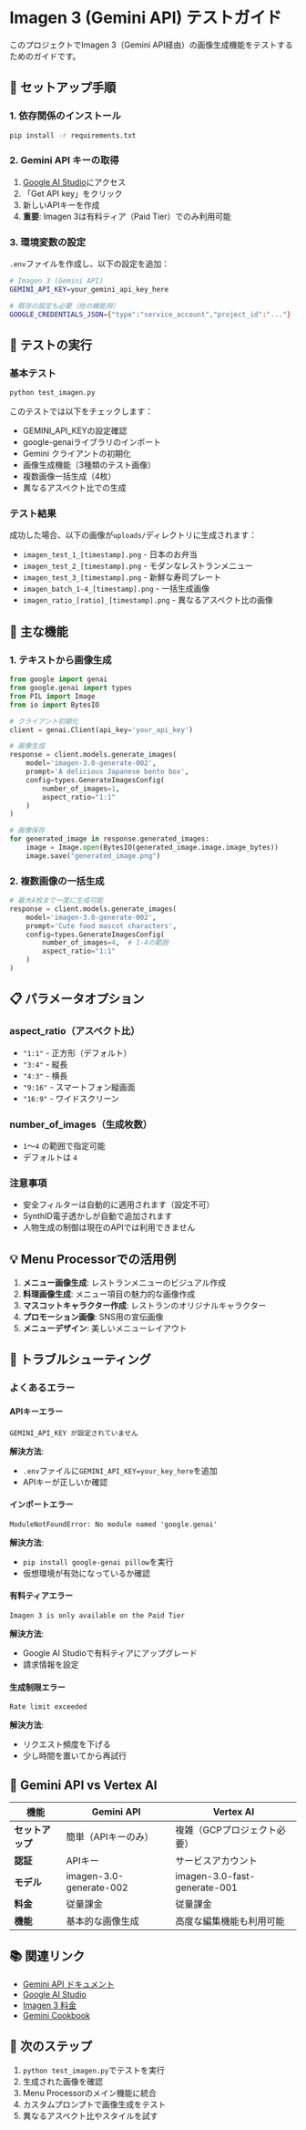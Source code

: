 # Imagen 3 (Gemini API) テストガイド

このプロジェクトでImagen 3（Gemini API経由）の画像生成機能をテストするためのガイドです。

## 🚀 セットアップ手順

### 1. 依存関係のインストール

```bash
pip install -r requirements.txt
```

### 2. Gemini API キーの取得

1. [Google AI Studio](https://aistudio.google.com)にアクセス
2. 「Get API key」をクリック
3. 新しいAPIキーを作成
4. **重要**: Imagen 3は有料ティア（Paid Tier）でのみ利用可能

### 3. 環境変数の設定

`.env`ファイルを作成し、以下の設定を追加：

```bash
# Imagen 3 (Gemini API)
GEMINI_API_KEY=your_gemini_api_key_here

# 既存の設定も必要（他の機能用）
GOOGLE_CREDENTIALS_JSON={"type":"service_account","project_id":"..."}
```

## 🧪 テストの実行

### 基本テスト

```bash
python test_imagen.py
```

このテストでは以下をチェックします：
- GEMINI_API_KEYの設定確認
- google-genaiライブラリのインポート
- Gemini クライアントの初期化
- 画像生成機能（3種類のテスト画像）
- 複数画像一括生成（4枚）
- 異なるアスペクト比での生成

### テスト結果

成功した場合、以下の画像が`uploads/`ディレクトリに生成されます：
- `imagen_test_1_[timestamp].png` - 日本のお弁当
- `imagen_test_2_[timestamp].png` - モダンなレストランメニュー
- `imagen_test_3_[timestamp].png` - 新鮮な寿司プレート
- `imagen_batch_1-4_[timestamp].png` - 一括生成画像
- `imagen_ratio_[ratio]_[timestamp].png` - 異なるアスペクト比の画像

## 🎨 主な機能

### 1. テキストから画像生成

```python
from google import genai
from google.genai import types
from PIL import Image
from io import BytesIO

# クライアント初期化
client = genai.Client(api_key='your_api_key')

# 画像生成
response = client.models.generate_images(
    model='imagen-3.0-generate-002',
    prompt='A delicious Japanese bento box',
    config=types.GenerateImagesConfig(
        number_of_images=1,
        aspect_ratio="1:1"
    )
)

# 画像保存
for generated_image in response.generated_images:
    image = Image.open(BytesIO(generated_image.image.image_bytes))
    image.save("generated_image.png")
```

### 2. 複数画像の一括生成

```python
# 最大4枚まで一度に生成可能
response = client.models.generate_images(
    model='imagen-3.0-generate-002',
    prompt='Cute food mascot characters',
    config=types.GenerateImagesConfig(
        number_of_images=4,  # 1-4の範囲
        aspect_ratio="1:1"
    )
)
```

## 📋 パラメータオプション

### aspect_ratio（アスペクト比）
- `"1:1"` - 正方形（デフォルト）
- `"3:4"` - 縦長
- `"4:3"` - 横長
- `"9:16"` - スマートフォン縦画面
- `"16:9"` - ワイドスクリーン

### number_of_images（生成枚数）
- `1`〜`4` の範囲で指定可能
- デフォルトは `4`

### 注意事項
- 安全フィルターは自動的に適用されます（設定不可）
- SynthID電子透かしが自動で追加されます
- 人物生成の制御は現在のAPIでは利用できません

## 💡 Menu Processorでの活用例

1. **メニュー画像生成**: レストランメニューのビジュアル作成
2. **料理画像生成**: メニュー項目の魅力的な画像作成
3. **マスコットキャラクター作成**: レストランのオリジナルキャラクター
4. **プロモーション画像**: SNS用の宣伝画像
5. **メニューデザイン**: 美しいメニューレイアウト

## 🔧 トラブルシューティング

### よくあるエラー

#### APIキーエラー
```
GEMINI_API_KEY が設定されていません
```
**解決方法**: 
- `.env`ファイルに`GEMINI_API_KEY=your_key_here`を追加
- APIキーが正しいか確認

#### インポートエラー
```
ModuleNotFoundError: No module named 'google.genai'
```
**解決方法**:
- `pip install google-genai pillow`を実行
- 仮想環境が有効になっているか確認

#### 有料ティアエラー
```
Imagen 3 is only available on the Paid Tier
```
**解決方法**:
- Google AI Studioで有料ティアにアップグレード
- 請求情報を設定

#### 生成制限エラー
```
Rate limit exceeded
```
**解決方法**:
- リクエスト頻度を下げる
- 少し時間を置いてから再試行

## 🎯 Gemini API vs Vertex AI

| 機能 | Gemini API | Vertex AI |
|------|------------|-----------|
| **セットアップ** | 簡単（APIキーのみ） | 複雑（GCPプロジェクト必要） |
| **認証** | APIキー | サービスアカウント |
| **モデル** | imagen-3.0-generate-002 | imagen-3.0-fast-generate-001 |
| **料金** | 従量課金 | 従量課金 |
| **機能** | 基本的な画像生成 | 高度な編集機能も利用可能 |

## 📚 関連リンク

- [Gemini API ドキュメント](https://ai.google.dev/docs)
- [Google AI Studio](https://aistudio.google.com)
- [Imagen 3 料金](https://ai.google.dev/pricing)
- [Gemini Cookbook](https://github.com/google-gemini/cookbook)

## 🎯 次のステップ

1. `python test_imagen.py`でテストを実行
2. 生成された画像を確認
3. Menu Processorのメイン機能に統合
4. カスタムプロンプトで画像生成をテスト
5. 異なるアスペクト比やスタイルを試す 